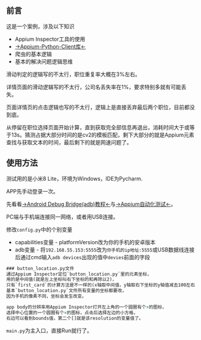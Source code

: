 ## 前言

这是一个案例，涉及以下知识

- Appium Inspector工具的使用
- [→Appium-Python-Client库←](https://github.com/appium/python-client)
- 爬虫的基本逻辑
- 基本的解决问题逻辑思维

滑动判定的逻辑写的不太行，职位重复率大概在3%左右。

详情页面的滑动逻辑写的不太行，公司名丢失率在1%，要求特别多就有可能丢失。

页面详情页的点击逻辑也写的不太行，逻辑上是直接丢弃最后两个职位，目前都没到底。

从停留在职位选择页面开始计算，直到获取完全部信息再退出，消耗时间大于或等于13s。猜测占据大部分时间的是cv2的模板匹配，剩下大部分的就是Appium元素查找与获取文本的时间，最后剩下的就是网速问题了。



## 使用方法

测试用的是小米8 Lite，环境为Windows，IDE为Pycharm.

APP先手动登录一次。

先看看[→Android Debug Bridge(adb)教程←](https://www.reversesacle.com/computer-science/programming/android-development/automation-testing/adb-integration/)与[→Appium自动化测试←](https://www.reversesacle.com/computer-science/programming/android-development/automation-testing/appium-automated-testing/)。

PC端与手机端连接同一网络，或者用USB连接。

修改`config.py`中的个别变量

- capabilities变量 - platformVersion改为你的手机的安卓版本
- adb变量 - 将`192.168.55.153:5555`改为`你手机的ip地址:5555`或USB数据线连接后通过cmd输入`adb devices`出现的值中`devies`前面的字段

```tex
### button_location.py文件
通过Appium Inspector定位`button_location.py`里的元素坐标，
用的是中间值(就是左上坐标叫右下坐标的和再除以2)，
只有`first_card`的计算方法是不一样的(x轴取中间值，y轴取右下坐标的y轴值减去100左右)，
基本`button_location.py`文件所有变量的坐标都要改，
因为手机的像素不同，坐标会发生改变。

app body的分辨率用Appium Inspector打开左上角的一个圆圈有个×的图标，
选择中心位置的一个圆圈有个×的图标，点击后选择左边的小方格，
右边可以看到bounds值，第二个[]就是该resolution的变量值了。
```

`main.py`为主入口，直接Run就行了。

